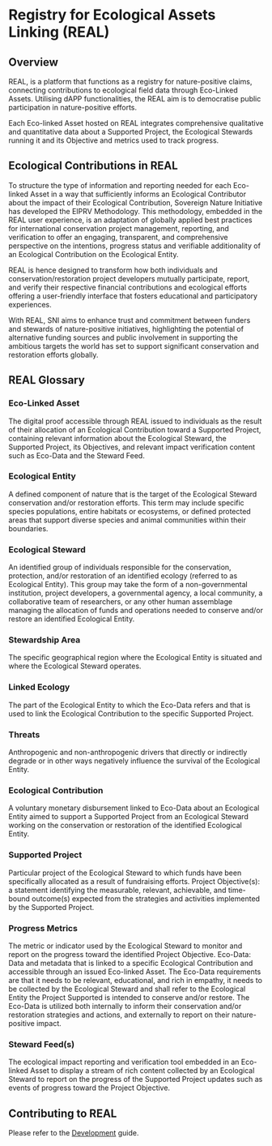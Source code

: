 # Registry for Ecological Assets Linking (REAL)

## Overview

REAL, is a platform that functions as a registry for nature-positive claims, connecting contributions to ecological field data through Eco-Linked Assets. Utilising dAPP functionalities, the REAL aim is to democratise public participation in nature-positive efforts.

Each Eco-linked Asset hosted on REAL integrates comprehensive qualitative and quantitative data about a Supported Project, the Ecological Stewards running it and its Objective and metrics used to track progress.

## Ecological Contributions in REAL

To structure the type of information and reporting needed for each Eco-linked Asset in a way that sufficiently informs an Ecological Contributor about the impact of their Ecological Contribution, Sovereign Nature Initiative has developed the EIPRV Methodology. This methodology, embedded in the REAL user experience, is an adaptation of globally applied best practices for international conservation project management, reporting, and verification to offer an engaging, transparent, and comprehensive perspective on the intentions, progress status and verifiable additionality of an Ecological Contribution on the Ecological Entity.

REAL is hence designed to transform how both individuals and conservation/restoration project developers mutually participate, report, and verify their respective financial contributions and ecological efforts offering a user-friendly interface that fosters educational and participatory experiences.

With REAL, SNI aims to enhance trust and commitment between funders and stewards of nature-positive initiatives, highlighting the potential of alternative funding sources and public involvement in supporting the ambitious targets the world has set to support significant conservation and restoration efforts globally.

## REAL Glossary

### Eco-Linked Asset

The digital proof accessible through REAL issued to individuals as the result of their allocation of an Ecological Contribution toward a Supported Project, containing relevant information about the Ecological Steward, the Supported Project, its Objectives, and relevant impact verification content such as Eco-Data and the Steward Feed.

### Ecological Entity

A defined component of nature that is the target of the Ecological Steward conservation and/or restoration efforts. This term may include specific species populations, entire habitats or ecosystems, or defined protected areas that support diverse species and animal communities within their boundaries.

### Ecological Steward

An identified group of individuals responsible for the conservation, protection, and/or restoration of an identified ecology (referred to as Ecological Entity). This group may take the form of a non-governmental institution, project developers, a governmental agency, a local community, a collaborative team of researchers, or any other human assemblage managing the allocation of funds and operations needed to conserve and/or restore an identified Ecological Entity.

### Stewardship Area

The specific geographical region where the Ecological Entity is situated and where the Ecological Steward operates.

### Linked Ecology

The part of the Ecological Entity to which the Eco-Data refers and that is used to link the Ecological Contribution to the specific Supported Project.

### Threats

Anthropogenic and non-anthropogenic drivers that directly or indirectly degrade or in other ways negatively influence the survival of the Ecological Entity.

### Ecological Contribution

A voluntary monetary disbursement linked to Eco-Data about an Ecological Entity aimed to support a Supported Project from an Ecological Steward working on the conservation or restoration of the identified Ecological Entity.

### Supported Project

Particular project of the Ecological Steward to which funds have been specifically allocated as a result of fundraising efforts.
Project Objective(s): a statement identifying the measurable, relevant, achievable, and time-bound outcome(s) expected from the strategies and activities implemented by the Supported Project.

### Progress Metrics

The metric or indicator used by the Ecological Steward to monitor and report on the progress toward the identified Project Objective.
Eco-Data: Data and metadata that is linked to a specific Ecological Contribution and accessible through an issued Eco-linked Asset. The Eco-Data requirements are that it needs to be relevant, educational, and rich in empathy, it needs to be collected by the Ecological Steward and shall refer to the Ecological Entity the Project Supported is intended to conserve and/or restore. The Eco-Data is utilized both internally to inform their conservation and/or restoration strategies and actions, and externally to report on their nature-positive impact.

### Steward Feed(s)

The ecological impact reporting and verification tool embedded in an Eco-linked Asset to display a stream of rich content collected by an Ecological Steward to report on the progress of the Supported Project updates such as events of progress toward the Project Objective.

## Contributing to REAL

Please refer to the [Development](development.md) guide.
